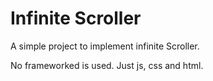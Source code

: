 # Infinite Scroller

A simple project to implement infinite Scroller.

No frameworked is used. Just js, css and html.
